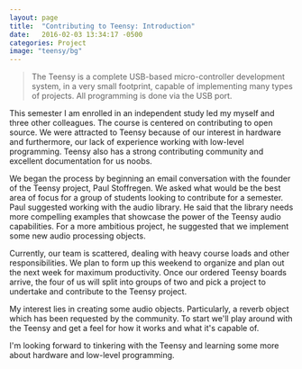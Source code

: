 ```yaml
---
layout: page
title:  "Contributing to Teensy: Introduction"
date:   2016-02-03 13:34:17 -0500
categories: Project
image: "teensy/bg"
---
```

> The Teensy is a complete USB-based micro-controller development system, in a very small footprint, capable of implementing many types of projects. All programming is done via the USB port.

This semester I am enrolled in an independent study led my myself and three other colleagues. The course is centered on contributing to open source. We were attracted to Teensy because of our interest in hardware and furthermore, our lack of experience working  with low-level programming. Teensy also has a strong contributing community and excellent documentation for us noobs.

We began the process by beginning an email conversation with the founder of the Teensy project, Paul Stoffregen. We asked what would be the best area of focus for a group of students looking to contribute for a semester. Paul suggested working with the audio library. He said that the library needs more compelling examples that showcase the power of the Teensy audio capabilities.  For a more ambitious project, he suggested that we implement some new audio processing objects.

Currently, our team is scattered, dealing with heavy course loads and other responsibilities. We plan to form up this weekend to organize and plan out the next week for maximum productivity. Once our ordered Teensy boards arrive, the four of us will split into groups of two and pick a project to undertake and contribute to the Teensy project.

My interest lies in creating some audio objects. Particularly, a reverb object which has been requested by the community. To start we'll play around with the Teensy and get a feel for how it works and what it's capable of.

I'm looking forward to tinkering with the Teensy and learning some more about hardware and low-level programming.  
